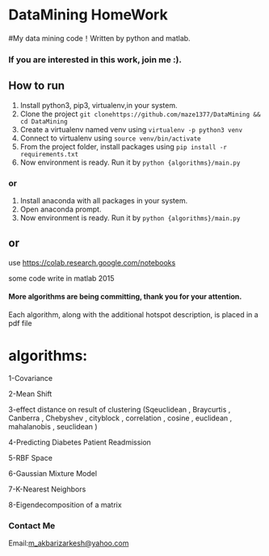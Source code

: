 DataMining HomeWork
==========
#My data mining code！Written by python and matlab.

### If you are interested in this work, join me :).


## How to run
1. Install python3, pip3, virtualenv,in your system.
2. Clone the project `git clonehttps://github.com/maze1377/DataMining && cd DataMining`
3. Create a virtualenv named venv using `virtualenv -p python3 venv`
4. Connect to virtualenv using `source venv/bin/activate`
5. From the project folder, install packages using `pip install -r requirements.txt`
6. Now environment is ready. Run it by `python {algorithms}/main.py`
### or
1. Install anaconda with all packages in your system.
2. Open anaconda prompt. 
3. Now environment is ready. Run it by `python {algorithms}/main.py`
## or

use https://colab.research.google.com/notebooks

some code write in matlab 2015

#### More algorithms are being committing, thank you for your attention.  

Each algorithm, along with the additional hotspot description, is placed in a pdf file

# algorithms:

1-Covariance 

2-Mean Shift

3-effect distance on result of clustering (Sqeuclidean , Braycurtis , Canberra , Chebyshev , cityblock , correlation , cosine , euclidean , mahalanobis , seuclidean )

4-Predicting Diabetes Patient Readmission

5-RBF Space 

6-Gaussian Mixture Model 

7-K-Nearest Neighbors

8-Eigendecomposition of a matrix

### Contact Me

Email:m_akbarizarkesh@yahoo.com